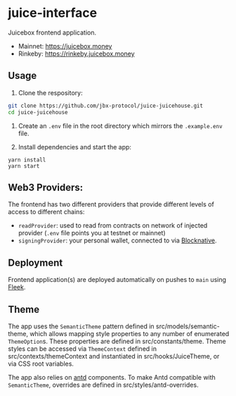 # juice-interface

Juicebox frontend application.

- Mainnet: https://juicebox.money
- Rinkeby: https://rinkeby.juicebox.money

## Usage

1.  Clone the respository:

  ```bash
  git clone https://github.com/jbx-protocol/juice-juicehouse.git
  cd juice-juicehouse
  ```

1.  Create an `.env` file in the root directory which mirrors the `.example.env` file.

1.  Install dependencies and start the app:

  ```
  yarn install
  yarn start
  ```

## Web3 Providers:

The frontend has two different providers that provide different levels of access to different chains:

- `readProvider`: used to read from contracts on network of injected provider (`.env` file points you at testnet or mainnet)
- `signingProvider`: your personal wallet, connected to via [Blocknative](https://docs.blocknative.com/onboard).


## Deployment

Frontend application(s) are deployed automatically on pushes to `main` using [Fleek](https://app.fleek.co/#/sites/juicebox-kovan).

## Theme

The app uses the `SemanticTheme` pattern defined in src/models/semantic-theme, which allows mapping style properties to any number of enumerated `ThemeOption`s. These properties are defined in src/constants/theme. Theme styles can be accessed via `ThemeContext` defined in src/contexts/themeContext and instantiated in src/hooks/JuiceTheme, or via CSS root variables.

The app also relies on [antd](https://ant-design.gitee.io/) components. To make Antd compatible with `SemanticTheme`, overrides are defined in src/styles/antd-overrides.
